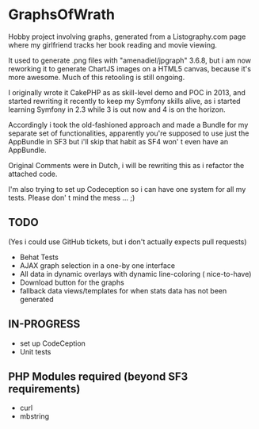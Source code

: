 # GraphsOfWrath

Hobby project involving graphs, generated from a Listography.com page where my 
girlfriend tracks her book reading and movie viewing.

It used to generate .png files with "amenadiel/jpgraph" 3.6.8, but i am now 
reworking it to generate ChartJS images on a HTML5 canvas, because it's more 
awesome. Much of this retooling is still ongoing.

I originally wrote it CakePHP as as skill-level demo and POC in 2013, and 
started rewriting it recently to keep my Symfony skills alive, as i started 
learning Symfony in 2.3 while 3 is out now and 4 is on the horizon.

Accordingly i took the old-fashioned approach and made a Bundle for my separate 
set of functionalities, apparently you're supposed to use just the AppBundle in 
SF3 but i'll skip that habit as SF4 won' t even have an AppBundle.

Original Comments were in Dutch, i will be rewriting this as i refactor the 
attached code.

I'm also trying to set up Codeception so i can have one system for all my tests.
Please don' t mind the mess ... ;)


TODO 
---

(Yes i could use GitHub tickets, but i don't actually expects pull requests)

* Behat Tests 
* AJAX graph selection in a one-by one interface
* All data in dynamic overlays with dynamic line-coloring ( nice-to-have)
* Download button for the graphs
* fallback data views/templates for when stats data has not been generated

IN-PROGRESS
---

* set up CodeCeption
* Unit tests 

PHP Modules required (beyond SF3 requirements)
---

* curl
* mbstring